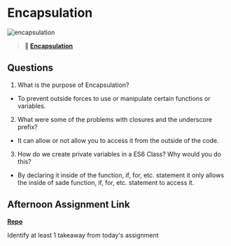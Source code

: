 # Encapsulation

![encapsulation](https://bcw.blob.core.windows.net/public/img/journals/5838157482080222)

> **📖 [Encapsulation](https://codeworksacademy.com/fs-student-guide/resources/wk3/02-Encapsulation)**

## Questions

1. What is the purpose of Encapsulation?

- To prevent outside forces to use or manipulate certain functions or variables.

2. What were some of the problems with closures and the underscore prefix?

- It can allow or not allow you to access it from the outside of the code.

3. How do we create private variables in a ES6 Class? Why would you do this?

- By declaring it inside of the function, if, for, etc. statement it only allows the inside of sade function, if, for, etc. statement to access it.

## Afternoon Assignment Link

**[Repo](https://github.com/Enderdr4gon74/Vending-Machine)**

Identify at least 1 takeaway from today's assignment
